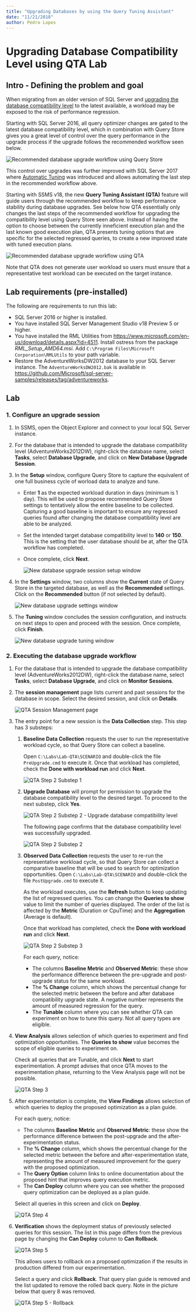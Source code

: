 ```yaml
---
title: "Upgrading Databases by using the Query Tuning Assistant"
date: "11/21/2018"
author: Pedro Lopes
---
```

# Upgrading Database Compatibility Level using QTA Lab 

## Intro - Defining the problem and goal
When migrating from an older version of SQL Server and [upgrading the database compatibility level](https://docs.microsoft.com/sql/relational-databases/databases/view-or-change-the-compatibility-level-of-a-database) to the latest available, a workload may be exposed to the risk of performance regression. 

Starting with SQL Server 2016, all query optimizer changes are gated to the latest database compatibility level, which in combination with Query Store gives you a great level of control over the query performance in the upgrade process if the upgrade follows the recommended workflow seen below. 

![Recommended database upgrade workflow using Query Store](../media/query-store-usage-5.png "Recommended database upgrade workflow using Query Store") 

This control over upgrades was further improved with SQL Server 2017 where [Automatic Tuning](https://docs.microsoft.com/sql/relational-databases/automatic-tuning/automatic-tuning.md) was introduced and allows automating the last step in the recommended workflow above.

Starting with SSMS v18, the new **Query Tuning Assistant (QTA)** feature will guide users through the recommended workflow to keep performance stability during database upgrades. See below how QTA essentially only changes the last steps of the recommended workflow for upgrading the compatibility level using Query Store seen above. Instead of having the option to choose between the currently inneficient execution plan and the last known good execution plan, QTA presents tuning options that are specific for the selected regressed queries, to create a new improved state with tuned execution plans.

![Recommended database upgrade workflow using QTA](../media/qta-usage.png "Recommended database upgrade workflow using QTA")

Note that QTA does not generate user workload so users must ensure that a representative test workload can be executed on the target instance. 

## Lab requirements (pre-installed)
The following are requirements to run this lab:

- SQL Server 2016 or higher is installed.
- You have installed SQL Server Management Studio v18 Preview 5 or higher.
- You have installed the RML Utilities from https://www.microsoft.com/en-us/download/details.aspx?id=4511. Install ostress from the package *RML_Setup_AMD64.msi*. Add `C:\Program Files\Microsoft Corporation\RMLUtils` to your path variable.
- Restore the AdventureWorksDW2012 database to your SQL Server instance. The `AdventureWorksDW2012.bak` is available in https://github.com/Microsoft/sql-server-samples/releases/tag/adventureworks.

## Lab

### 1. Configure an upgrade session

1.  In SSMS, open the Object Explorer and connect to your local SQL Server instance.

2.  For the database that is intended to upgrade the database compatibility level (AdventureWorks2012DW), right-click the database name, select **Tasks**, select **Database Upgrade**, and click on **New Database Upgrade Session**.

3.  In the **Setup** window, configure Query Store to capture the equivalent of one full business cycle of worload data to analyze and tune. 
    -  Enter **1** as the expected workload duration in days (minimum is 1 day). This will be used to propose recommended Query Store settings to tentatively allow the entire baseline to be collected. Capturing a good baseline is important to ensure any regressed queries found after changing the database compatibility level are able to be analyzed. 
    -  Set the intended target database compatibility level to **140** or **150**. This is the setting that the user database should be at, after the QTA workflow has completed. 
    -  Once complete, click **Next**.
    
       ![New database upgrade session setup window](../media/qta-new-session-setup.png "New database upgrade setup window")  
  
4.  In the **Settings** window, two columns show the **Current** state of Query Store in the targeted database, as well as the **Recommended** settings. Click on the **Recommended** button (if not selected by default). 

       ![New database upgrade settings window](../media/qta-new-session-settings.png "New database upgrade settings window")

5.  The **Tuning** window concludes the session configuration, and instructs on next steps to open and proceed with the session. Once complete, click **Finish**.

    ![New database upgrade tuning window](../media/qta-new-session-tuning.png "New database upgrade tuning window")

### 2. Executing the database upgrade workflow
1.  For the database that is intended to upgrade the database compatibility level (AdventureWorks2012DW), right-click the database name, select **Tasks**, select **Database Upgrade**, and click on **Monitor Sessions**.

2.  The **session management** page lists current and past sessions for the database in scope. Select the desired session, and click on **Details**.
    
    ![QTA Session Management page](../media/qta-session-management.png "QTA Session Management page")

3.  The entry point for a new session is the **Data Collection** step. This step has 3 substeps:

    1.  **Baseline Data Collection** requests the user to run the representative workload cycle, so that Query Store can collect a baseline.    
        
        Open `C:\Labs\Lab-QTA\SCENARIO` and double-click the file `PreUpgrade.cmd` to execute it. Once that workload has completed, check the **Done with workload run** and click **Next**.   

        ![QTA Step 2 Substep 1](../media/qta-step2-substep1.png "QTA Step 2 Substep 1")

    2.  **Upgrade Database** will prompt for permission to upgrade the database compatibility level to the desired target. To proceed to the next substep, click **Yes**.

        ![QTA Step 2 Substep 2 - Upgrade database compatibility level](../media/qta-step2-substep2-prompt.png "QTA Step 2 Substep 2 - Upgrade database compatibility level")

        The following page confirms that the database compatibility level was successfully upgraded.

        ![QTA Step 2 Substep 2](../media/qta-step2-substep2.png "QTA Step 2 Substep 2")

    3.  **Observed Data Collection** requests the user to re-run the representative workload cycle, so that Query Store can collect a comparative baseline that will be used to search for optimization opportunities. Open `C:\Labs\Lab-QTA\SCENARIO` and double-click the file `PostUpgrade.cmd` to execute it.    

        As the workload executes, use the **Refresh** button to keep updating the list of regressed queries. You can change the **Queries to show** value to limit the number of queries displayed. The order of the list is affected by the **Metric** (Duration or CpuTime) and the **Aggregation** (Average is default).    

        Once that workload has completed, check the **Done with workload run** and click **Next**.

        ![QTA Step 2 Substep 3](../media/qta-step2-substep3.png "QTA Step 2 Substep 3")

        For each query, notice:
        - The columns **Baseline Metric** and **Observed Metric**: these show the performance difference between the pre-upgrade and post-upgrade status for the same workload.     
        - The **% Change** column, which shows the percentual change for the selected metric between the before and after database compatibility upgrade state. A negative number represents the amount of measured regression for the query.     
        - The **Tunable** column where you can see whether QTA can experiment on how to tune this query. Not all query types are eligible.

4.  **View Analysis** allows selection of which queries to experiment and find optimization opportunities. The **Queries to show** value becomes the scope of eligible queries to experiment on.     

    Check all queries that are Tunable, and click **Next** to start experimentation. A prompt advises that once QTA moves to the experimentation phase, returning to the View Analysis page will not be possible.

    ![QTA Step 3](../media/qta-step3.png "QTA Step 3")

5.  After experimentation is complete, the **View Findings** allows selection of which queries to deploy the proposed optimization as a plan guide. 

    For each query, notice:
    - The columns **Baseline Metric** and **Observed Metric**: these show the performance difference between the post-upgrade and the after-experimentation status.
    - The **% Change** column, which shows the percentual change for the selected metric between the before and after-experimentation state, representing the amount of measured improvement for the query with the proposed optimization.
    - The **Query Option** column links to online documentation about the proposed hint that improves query execution metric.
    - The **Can Deploy** column where you can see whether the proposed query optimization can be deployed as a plan guide.

    Select all queries in this screen and click on **Deploy**.

    ![QTA Step 4](../media/qta-step4.png "QTA Step 4")

6.  **Verification** shows the deployment status of previously selected queries for this session. The list in this page differs from the previous page by changing the **Can Deploy** column to **Can Rollback**.

    ![QTA Step 5](../media/qta-step5.png "QTA Step 5")

    This allows users to rollback on a proposed optimization if the results in production differed from our experimentation.     
    
    Select a query and click **Rollback**. That query plan guide is removed and the list updated to remove the rolled back query. Note in the picture below that query 8 was removed.

    ![QTA Step 5 - Rollback](../media/qta-step5-rollback.png "QTA Step 5 - Rollback") 